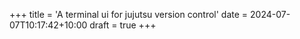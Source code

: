 +++
title = 'A terminal ui for jujutsu version control'
date = 2024-07-07T10:17:42+10:00
draft = true
+++


